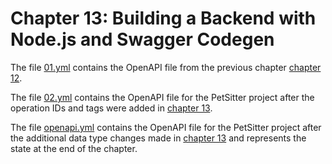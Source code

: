 # Chapter 13: Building a Backend with Node.js and Swagger Codegen

The file [01.yml](01.yml) contains the OpenAPI file from the previous chapter [chapter 12](https://livebook.manning.com/book/designing-apis-with-swagger-and-openapi/chapter-12).

The file [02.yml](02.yml) contains the OpenAPI file for the PetSitter project after the operation IDs and tags were added in [chapter 13](https://livebook.manning.com/book/designing-apis-with-swagger-and-openapi/chapter-13).

The file [openapi.yml](openapi.yml) contains the OpenAPI file for the PetSitter project after the additional data type changes made in [chapter 13](https://livebook.manning.com/book/designing-apis-with-swagger-and-openapi/chapter-13) and represents the state at the end of the chapter.
